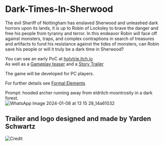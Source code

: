 # Dark-Times-In-Sherwood

The evil Sheriff of Nottingham has enslaved Sherwood and unleashed dark horrors upon its lands, it is up to Robin of Locksley to brave the danger and free his people from tyranny and terror.
In this endeavor Robin will face off against monsters, traps, and complex contraptions in search of treasures and artifacts to fund his resistance against the tides of monsters, can Robin save his people or will it truly be a dark time in Sherwood? 
 </br>

You can see an early PoC at [holytrie.itch.io](https://holytrie.itch.io/dark-times-in-sherwood) </br>
As well as a [Gameplay teaser](https://youtu.be/s14phXWLMUM) and a [Story Trailer](https://studio.youtube.com/video/VwS9y6LZlw0/edit)

The game will be developed for PC players. </br>

For further details see [Formal Elements](https://github.com/HolyTrie/Dark-Times-In-Sherwood/blob/main/formal-elements.md)

Prompt: hooded archer running away from eldritch mosntrosity in a dark forest. </br>
![WhatsApp Image 2024-01-08 at 13 15 28_14a61032](https://github.com/HolyTrie/Dark-Times-In-Sherwood/assets/73063105/33e7fc98-65b5-4604-8d07-1577b2f0ac11)

## Trailer and logo designed and made by Yarden Schwartz
![Credit](https://github.com/HolyTrie/Dark-Times-In-Sherwood/assets/73063105/dc13c4f2-739f-4d18-8dd0-8616ece17af5)
